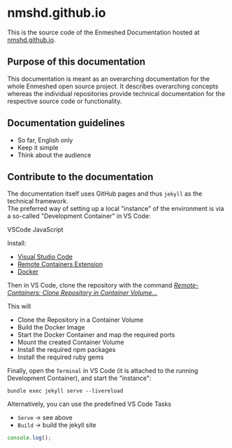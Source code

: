 # nmshd.github.io

This is the source code of the Enmeshed Documentation hosted at [nmshd.github.io](nmshd.github.io).

## Purpose of this documentation

This documentation is meant as an overarching documentation for the whole Enmeshed open source project. It describes overarching concepts whereas the individual repositories provide technical documentation for the respective source code or functionality.

## Documentation guidelines

-   So far, English only
-   Keep it simple
-   Think about the audience

## Contribute to the documentation

The documentation itself uses GitHub pages and thus `jekyll` as the technical framework.  
The preferred way of setting up a local "instance" of the environment is via a so-called "Development Container" in VS Code:

VSCode
JavaScript

Install:

-   [Visual Studio Code](https://code.visualstudio.com/)
-   [Remote Containers Extension](https://marketplace.visualstudio.com/items?itemName=ms-vscode-remote.remote-containers)
-   [Docker](https://code.visualstudio.com/docs/remote/containers)

Then in VS Code, clone the repository with the command _[Remote-Containers: Clone Repository in Container Volume...](https://code.visualstudio.com/docs/remote/containers-advanced#_use-clone-repository-in-container-volume)_

This will

-   Clone the Repository in a Container Volume
-   Build the Docker Image
-   Start the Docker Container and map the required ports
-   Mount the created Container Volume
-   Install the required npm packages
-   Install the required ruby gems

Finally, open the `Terminal` in VS Code (it is attached to the running Development Container), and start the "instance":

```shell
bundle exec jekyll serve --livereload
```

Alternatively, you can use the predefined VS Code Tasks

-   `Serve` &rarr; see above
-   `Build` &rarr; build the jekyll site

```js
console.log();
```
